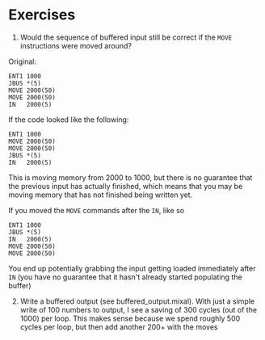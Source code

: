 # Exercises

1) Would the sequence of buffered input still be correct if the `MOVE` instructions were moved around?

Original:
```
ENT1 1000
JBUS *(5)
MOVE 2000(50)
MOVE 2000(50)
IN   2000(5)
```

If the code looked like the following:

```
ENT1 1000
MOVE 2000(50)
MOVE 2000(50)
JBUS *(5)
IN   2000(5)
```

This is moving memory from 2000 to 1000, but there is no guarantee that the previous
input has actually finished, which means that you may be moving memory that has not
finished being written yet.

If you moved the `MOVE` commands after the `IN`, like so

```
ENT1 1000
JBUS *(5)
IN   2000(5)
MOVE 2000(50)
MOVE 2000(50)
```

You end up potentially grabbing the input getting loaded immediately after `IN` (you have no guarantee that
it hasn't already started populating the buffer)

2) Write a buffered output (see buffered_output.mixal). With just a simple write of 100 numbers to output,
   I see a saving of 300 cycles (out of the 1000) per loop. This makes sense because we spend roughly 500
   cycles per loop, but then add another 200+ with the moves
